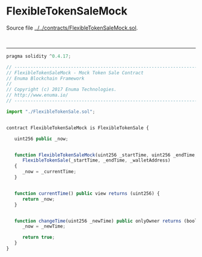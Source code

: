 # FlexibleTokenSaleMock

Source file [../../contracts/FlexibleTokenSaleMock.sol](../../contracts/FlexibleTokenSaleMock.sol).

<br />

<hr />

```javascript
pragma solidity ^0.4.17;

// ----------------------------------------------------------------------------
// FlexibleTokenSaleMock - Mock Token Sale Contract
// Enuma Blockchain Framework
//
// Copyright (c) 2017 Enuma Technologies.
// http://www.enuma.io/
// ----------------------------------------------------------------------------

import "./FlexibleTokenSale.sol";


contract FlexibleTokenSaleMock is FlexibleTokenSale {

   uint256 public _now;


   function FlexibleTokenSaleMock(uint256 _startTime, uint256 _endTime, address _walletAddress, uint256 _currentTime) public
      FlexibleTokenSale(_startTime, _endTime, _walletAddress)
   {
      _now = _currentTime;
   }


   function currentTime() public view returns (uint256) {
      return _now;
   }


   function changeTime(uint256 _newTime) public onlyOwner returns (bool) {
      _now = _newTime;

      return true;
   }
}



```
